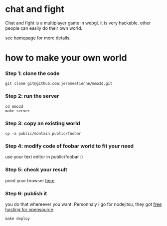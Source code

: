chat and fight
==============

Chat and fight is a multiplayer game in webgl.
it is very hackable. other people can easily do their own world.

see [homepage](http://mmo3d.jit.su/) for more details.


# how to make your own world

### Step 1: clone the code

```
git clone git@github.com:jeromeetienne/mmo3d.git
```

### Step 2: run the server

```
cd mmo3d
make server
```

### Step 3: copy an existing world

```
cp -a public/montain public/foobar
```

### Step 4: modify code of foobar world to fit your need

use your text editor in public/foobar :)

### Step 5: check your result

point your browser [here](http://127.0.0.1:8000/foobar)

### Step 6: publish it

you do that whereever you want. Personnaly i go for nodejitsu, they got 
[free hosting for opensource](http://opensource.nodejitsu.com/).

```
make deploy
```